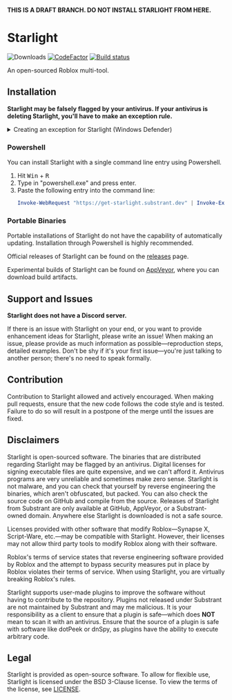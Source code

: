 **THIS IS A DRAFT BRANCH. DO NOT INSTALL STARLIGHT FROM HERE.**

# Starlight

![Downloads](https://img.shields.io/github/downloads/Substrant/Starlight/total)
[![CodeFactor](https://www.codefactor.io/repository/github/substrant/starlight/badge)](https://www.codefactor.io/repository/github/substrant/starlight)
[![Build status](https://ci.appveyor.com/api/projects/status/c8yjgsuwky78ai42?svg=true)](https://ci.appveyor.com/project/RealNickk/starlight)

An open-sourced Roblox multi-tool.

## Installation

**Starlight may be falsely flagged by your antivirus. If your antivirus is deleting Starlight, you'll have to make an exception rule.**

<details>
<summary>Creating an exception for Starlight (Windows Defender)</summary>
<br>

If Starlight is being flagged/deleted by Windows Defender, you can quite easily make an exception. Starlight is installed into ".starlight" in your user folder (with the installation script) and is downloaded as a temporary file in the temp directory. You need to make an exception for "%userprofile%/.starlight/" and possibly "%temp%/bundle_win32.zip".

You can create an exception by doing the following:

1. Open Windows Defender.
    - Windows 10: Go to Start (<kbd>Win</kbd>) -> Settings -> Update & Security -> Windows Security -> Virus & threat protection
    - Windows 11: Go to Start (<kbd>Win</kbd>) -> Settings -> Privacy & Security -> Virus & threat protection
1. Under "Virus & threat protection settings", click "Manage settings", then under "Exclusions", select "Add or remove exclusions".
1. Click "Add a exclusion".
1. Navigate to your profile (you can type `C:\Users\YourUsernameHere` or `%userprofile%` in the top path bar and press enter) and create a folder called ".starlight".
1. Click into the ".starlight" folder and click "Open".

</details>

### Powershell

You can install Starlight with a single command line entry using Powershell.

1. Hit <kbd>Win</kbd> + <kbd>R</kbd>
1. Type in "powershell.exe" and press enter.
1. Paste the following entry into the command line:
    ```powershell
    Invoke-WebRequest "https://get-starlight.substrant.dev" | Invoke-Expression
    ```

### Portable Binaries

Portable installations of Starlight do not have the capability of automatically updating. Installation through Powershell is highly recommended.

Official releases of Starlight can be found on the [releases](https://github.com/Substrant/Starlight/releases) page.

Experimental builds of Starlight can be found on [AppVeyor](https://ci.appveyor.com/project/RealNickk/starlight/history), where you can download build artifacts.

## Support and Issues

**Starlight does not have a Discord server.**

If there is an issue with Starlight on your end, or you want to provide enhancement ideas for Starlight, please write an issue! When making an issue, please provide as much information as possible—reproduction steps, detailed examples. Don't be shy if it's your first issue—you're just talking to another person; there's no need to speak formally.

## Contribution

Contribution to Starlight allowed and actively encouraged. When making pull requests, ensure that the new code follows the code style and is tested. Failure to do so will result in a postpone of the merge until the issues are fixed.

## Disclaimers

Starlight is open-sourced software. The binaries that are distributed regarding Starlight may be flagged by an antivirus. Digital licenses for signing executable files are quite expensive, and we can't afford it. Antivirus programs are very unreliable and sometimes make zero sense. Starlight is not malware, and you can check that yourself by reverse engineering the binaries, which aren't obfuscated, but packed. You can also check the source code on GitHub and compile from the source. Releases of Starlight from Substrant are only available at GitHub, AppVeyor, or a Substrant-owned domain. Anywhere else Starlight is downloaded is not a safe source.

Licenses provided with other software that modify Roblox—Synapse X, Script-Ware, etc.—may be compatible with Starlight. However, their licenses may not allow third party tools to modify Roblox along with their software.

Roblox's terms of service states that reverse engineering software provided by Roblox and the attempt to bypass security measures put in place by Roblox violates their terms of service. When using Starlight, you are virtually breaking Roblox's rules.

Starlight supports user-made plugins to improve the software without having to contribute to the repository. Plugins not released under Substrant are not maintained by Substrant and may me malicious. It is your responsibility as a client to ensure that a plugin is safe—which does **NOT** mean to scan it with an antivirus. Ensure that the source of a plugin is safe with software like dotPeek or dnSpy, as plugins have the ability to execute arbitrary code.

## Legal

Starlight is provided as open-source software. To allow for flexible use, Starlight is licensed under the BSD 3-Clause license. To view the terms of the license, see [LICENSE](LICENSE).
